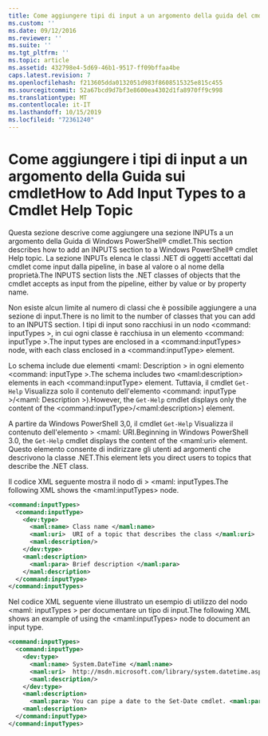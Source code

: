 ```yaml
---
title: Come aggiungere tipi di input a un argomento della guida del cmdlet | Microsoft Docs
ms.custom: ''
ms.date: 09/12/2016
ms.reviewer: ''
ms.suite: ''
ms.tgt_pltfrm: ''
ms.topic: article
ms.assetid: 432798e4-5d69-46b1-9517-ff09bffaa4be
caps.latest.revision: 7
ms.openlocfilehash: f213605dda0132051d983f8608515325e815c455
ms.sourcegitcommit: 52a67bcd9d7bf3e8600ea4302d1fa8970ff9c998
ms.translationtype: MT
ms.contentlocale: it-IT
ms.lasthandoff: 10/15/2019
ms.locfileid: "72361240"
---
```

# <a name="how-to-add-input-types-to-a-cmdlet-help-topic"></a><span data-ttu-id="20eac-102">Come aggiungere i tipi di input a un argomento della Guida sui cmdlet</span><span class="sxs-lookup"><span data-stu-id="20eac-102">How to Add Input Types to a Cmdlet Help Topic</span></span>

<span data-ttu-id="20eac-103">Questa sezione descrive come aggiungere una sezione INPUTs a un argomento della Guida di Windows PowerShell® cmdlet.</span><span class="sxs-lookup"><span data-stu-id="20eac-103">This section describes how to add an INPUTS section to a Windows PowerShell® cmdlet Help topic.</span></span> <span data-ttu-id="20eac-104">La sezione INPUTs elenca le classi .NET di oggetti accettati dal cmdlet come input dalla pipeline, in base al valore o al nome della proprietà.</span><span class="sxs-lookup"><span data-stu-id="20eac-104">The INPUTS section lists the .NET classes of objects that the cmdlet accepts as input from the pipeline, either by value or by property name.</span></span>

<span data-ttu-id="20eac-105">Non esiste alcun limite al numero di classi che è possibile aggiungere a una sezione di input.</span><span class="sxs-lookup"><span data-stu-id="20eac-105">There is no limit to the number of classes that you can add to an INPUTS section.</span></span> <span data-ttu-id="20eac-106">I tipi di input sono racchiusi in un nodo \<command: inputTypes >, in cui ogni classe è racchiusa in un elemento \<command: inputType >.</span><span class="sxs-lookup"><span data-stu-id="20eac-106">The input types are enclosed in a \<command:inputTypes> node, with each class enclosed in a  \<command:inputType> element.</span></span>

<span data-ttu-id="20eac-107">Lo schema include due elementi \<maml: Description > in ogni elemento \<command: inputType >.</span><span class="sxs-lookup"><span data-stu-id="20eac-107">The schema includes two \<maml:description> elements in each \<command:inputType> element.</span></span> <span data-ttu-id="20eac-108">Tuttavia, il cmdlet `Get-Help` Visualizza solo il contenuto dell'elemento \<command: inputType >/\<maml: Description >).</span><span class="sxs-lookup"><span data-stu-id="20eac-108">However, the `Get-Help` cmdlet displays only the content of the \<command:inputType>/\<maml:description>) element.</span></span>

<span data-ttu-id="20eac-109">A partire da Windows PowerShell 3,0, il cmdlet `Get-Help` Visualizza il contenuto dell'elemento > \<maml: URI.</span><span class="sxs-lookup"><span data-stu-id="20eac-109">Beginning in Windows PowerShell 3.0, the `Get-Help` cmdlet displays the content of the \<maml:uri> element.</span></span> <span data-ttu-id="20eac-110">Questo elemento consente di indirizzare gli utenti ad argomenti che descrivono la classe .NET.</span><span class="sxs-lookup"><span data-stu-id="20eac-110">This element lets you direct users to topics that describe the .NET class.</span></span>

<span data-ttu-id="20eac-111">Il codice XML seguente mostra il nodo di > \<maml: inputTypes.</span><span class="sxs-lookup"><span data-stu-id="20eac-111">The following XML shows the \<maml:inputTypes> node.</span></span>

```xml
<command:inputTypes>
  <command:inputType>
    <dev:type>
      <maml:name> Class name </maml:name>
      <maml:uri>  URI of a topic that describes the class </maml:uri>
      <maml:description/>
    </dev:type>
    <maml:description>
      <maml:para> Brief description </maml:para>
    </maml:description>
  </command:inputType>
</command:inputTypes>
```

<span data-ttu-id="20eac-112">Nel codice XML seguente viene illustrato un esempio di utilizzo del nodo \<maml: inputTypes > per documentare un tipo di input.</span><span class="sxs-lookup"><span data-stu-id="20eac-112">The following XML shows an example of using the \<maml:inputTypes> node to document an input type.</span></span>

```xml
<command:inputTypes>
  <command:inputType>
    <dev:type>
      <maml:name> System.DateTime </maml:name>
      <maml:uri>  http://msdn.microsoft.com/library/system.datetime.aspx </maml:uri>
      <maml:description/>
    </dev:type>
    <maml:description>
      <maml:para> You can pipe a date to the Set-Date cmdlet. <maml:para>
    <maml:description>
  </command:inputType>
</command:inputTypes>
```